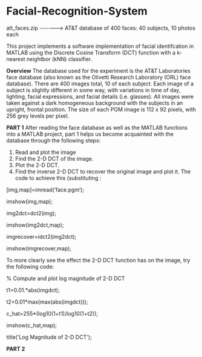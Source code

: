 # Facial-Recognition-System

att_faces.zip   ------->    AT&T database of 400 faces: 40 subjects, 10 photos each 

This project implements a software implementation of facial identifcation in MATLAB using the Discrete Cosine Transform (DCT) function with a k-nearest neightbor (kNN) classifier.

__Overview__
The database used for the experiment is the AT&T Laboratories face database (also known as the Olivetti Research Laboratory (ORL) face database). There are 400 images total, 10 of each subject. Each image of a subject is slightly different in some way, with variations in time of day, lighting, facial expressions, and facial details (i.e. glasses). All images were taken against a dark homogeneous background with the subjects in an upright, frontal position. The size of each PGM image is 112 x 92 pixels, with 256 grey levels per pixel.

__PART 1__
After reading the face database as well as the MATLAB functions into a MATLAB project, part 1 helps us become acquainted with the database through the following steps:
1. Read and plot the image
2. Find the 2-D DCT of the image.
3. Plot the 2-D DCT.
4. Find the inverse 2-D DCT to recover the original image and plot it.
The code to achieve this (substituting :

[img,map]=imread(‘face.pgm’);

imshow(img,map);

img2dct=dct2(img);

imshow(img2dct,map);

imgrecover=idct2(img2dct);

imshow(imgrecover,map);

To more clearly see the effect the 2-D DCT function has on the image, try the following code:

% Compute and plot log magnitude of 2-D DCT

t1=0.01.*abs(imgdct); 

t2=0.01*max(max(abs(imgdct)));

c_hat=255*(log10(1+t1)/log10(1+t2)); 

imshow(c_hat,map); 

title('Log Magnitude of 2-D DCT');


__PART 2__

